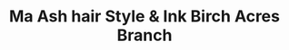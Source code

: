 ---
title: "Ma Ash hair Style & Ink Birch Acres Branch"
url: /johannesburg/ma-ash-hair-style-und-ink-birch-acres-branch/
shop: Friseur
---